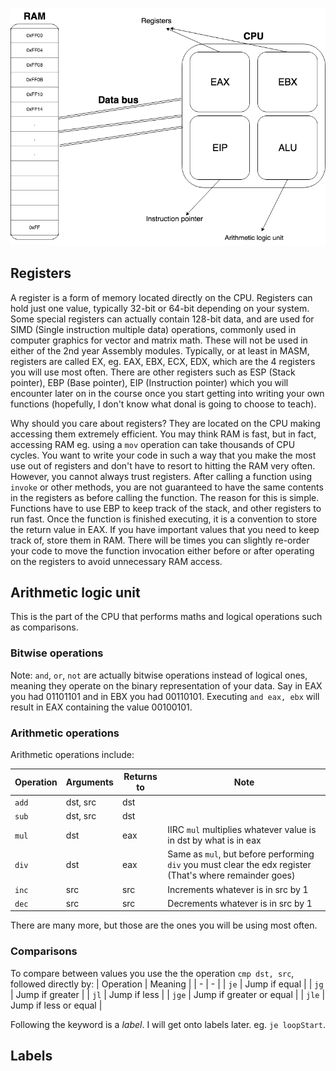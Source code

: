 ![](Assembly.png)

## Registers
A register is a form of memory located directly on the CPU.
Registers can hold just one value, typically 32-bit or 64-bit depending on your system.
Some special registers can actually contain 128-bit data, and are used for SIMD (Single instruction multiple data) operations, commonly used in computer graphics for vector and matrix math. These will not be used in either of the 2nd year Assembly modules.
Typically, or at least in MASM, registers are called E<Letter>X, eg. EAX, EBX, ECX, EDX, which are the 4 registers you will use most often.
There are other registers such as ESP (Stack pointer), EBP (Base pointer), EIP (Instruction pointer) which you will encounter later on in the course once you start getting into writing your own functions (hopefully, I don't know what donal is going to choose to teach).

Why should you care about registers?
They are located on the CPU making accessing them extremely efficient. You may think RAM is fast, but in fact, accessing RAM eg. using a `mov` operation can take thousands of CPU cycles. You want to write your code in such a way that you make the most use out of registers and don't have to resort to hitting the RAM very often.
However, you cannot always trust registers. After calling a function using `invoke` or other methods, you are not guaranteed to have the same contents in the registers as before calling the function.
The reason for this is simple. Functions have to use EBP to keep track of the stack, and other registers to run fast. Once the function is finished executing, it is a convention to store the return value in EAX.
If you have important values that you need to keep track of, store them in RAM.
There will be times you can slightly re-order your code to move the function invocation either before or after operating on the registers to avoid unnecessary RAM access.

## Arithmetic logic unit
This is the part of the CPU that performs maths and logical operations such as comparisons.
### Bitwise operations
Note: `and`, `or`, `not` are actually bitwise operations instead of logical ones, meaning they operate on the binary representation of your data.
Say in EAX you had 01101101 and in EBX you had 00110101. Executing `and eax, ebx` will result in EAX containing the value 00100101.
### Arithmetic operations
Arithmetic operations include:

| Operation | Arguments | Returns to | Note |
| - | - | - | - |
| `add` | dst, src | dst |  |
| `sub` | dst, src | dst |  |
| `mul` | dst | eax | IIRC `mul` multiplies whatever value is in dst by what is in eax |
| `div` | dst | eax | Same as `mul`, but before performing `div` you must clear the edx register (That's where remainder goes) |
| `inc` | src | src | Increments whatever is in src by 1 |
| `dec` | src | src | Decrements whatever is in src by 1 |

There are many more, but those are the ones you will be using most often.
### Comparisons
To compare between values you use the the operation `cmp dst, src`, followed directly by:
| Operation | Meaning |
| - | - |
| `je` | Jump if equal |
| `jg` | Jump if greater |
| `jl` | Jump if less |
| `jge` | Jump if greater or equal |
| `jle` | Jump if less or equal |

Following the keyword is a *label*. I will get onto labels later. eg. `je loopStart`.

## Labels
